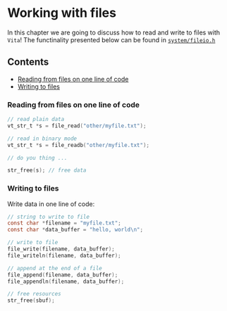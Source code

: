 # Working with files
In this chapter we are going to discuss how to read and write to files with `Vita`! The functinality presented below can be found in [`system/fileio.h`](../../inc/vita/system/fileio.h)

## Contents
* [Reading from files on one line of code](page3.md#reading-from-files-on-one-line-of-code)
* [Writing to files](page3.md#writing-to-files)

### Reading from files on one line of code
```c
// read plain data
vt_str_t *s = file_read("other/myfile.txt");

// read in binary mode
vt_str_t *s = file_readb("other/myfile.txt");

// do you thing ...

str_free(s); // free data
```

### Writing to files
Write data in one line of code:
```c
// string to write to file
const char *filename = "myfile.txt";
const char *data_buffer = "hello, world\n";

// write to file
file_write(filename, data_buffer);
file_writeln(filename, data_buffer);

// append at the end of a file
file_append(filename, data_buffer);
file_appendln(filename, data_buffer);

// free resources
str_free(sbuf);
```